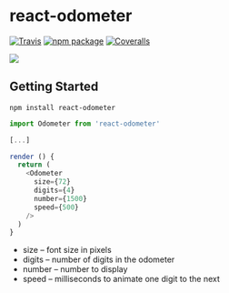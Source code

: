# react-odometer

[![Travis][build-badge]][build]
[![npm package][npm-badge]][npm]
[![Coveralls][coveralls-badge]][coveralls]


[build-badge]: https://img.shields.io/travis/dearfrankg/react-odometer/master.png?style=flat-square
[build]: https://travis-ci.org/dearfrankg/react-odometer


[npm-badge]: https://img.shields.io/npm/v/npm-package.png?style=flat-square
[npm]: https://www.npmjs.org/package/npm-package

[coveralls-badge]: https://img.shields.io/coveralls/user/repo/master.png?style=flat-square
[coveralls]: https://coveralls.io/github/user/repo



![](http://g.recordit.co/k4Fj8o9JIC.gif)

## Getting Started

```
npm install react-odometer
```

```javascript
import Odometer from 'react-odometer'

[...]

render () {
  return (
    <Odometer
      size={72}
      digits={4}
      number={1500}
      speed={500}
    />
  )
}
```

- size – font size in pixels
- digits – number of digits in the odometer
- number – number to display
- speed – milliseconds to animate one digit to the next
